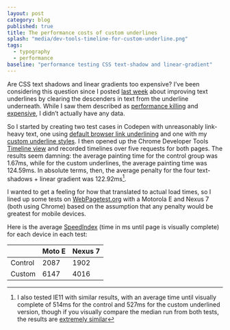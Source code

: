 ```yaml
---
layout: post
category: blog
published: true
title: The performance costs of custom underlines
splash: "media/dev-tools-timeline-for-custom-underline.png"
tags:
  - typography
  - performance
baseline: "performance testing CSS text-shadow and linear-gradient"
---
```


Are CSS text shadows and linear gradients too expensive? I’ve been considering this question since I posted [last week][underline-post] about improving text underlines by clearing the descenders in text from the underline underneath. While I saw them described as [performance killing][post-comment] and [expensive][medium], I didn’t actually have any data.

So I started by creating two test cases in Codepen with unreasonably link-heavy text, one using [default browser link underlining][test-control] and one with my [custom underline styles][test-custom]. I then opened up the Chrome Developer Tools [Timeline view][] and recorded timelines over five requests for both pages. The results seem damning: the average painting time for the control group was 1.67ms, while for the custom underlines, the average painting time was 124.59ms. In absolute terms, then, the average penalty for the four text-shadows + linear gradient was 122.92ms[^1].

I wanted to get a feeling for how that translated to actual load times, so I lined up some tests on [WebPagetest.org][] with a Motorola E and Nexus 7 (both using Chrome) based on the assumption that any penalty would be greatest for mobile devices.

Here is the average [SpeedIndex][] (time in ms until page is visually complete) for each device in each test:

|   | Moto E | Nexus 7 |
|---|--------|---------|
| Control | 2087 | 1902 |
| Custom  | 6147 | 4016 |

[^1]: I also tested IE11 with similar results, with an average time until visually complete of 514ms for the control and 527ms for the custom underlined version, though if you visually compare the median run from both tests, the results are [extremely similar][ie11-visual-comparison]

[underline-post]: http://www.acusti.ca/blog/2014/11/28/towards-a-more-perfect-link-underline/
[post-comment]: http://www.acusti.ca/blog/2014/11/28/towards-a-more-perfect-link-underline/#comment-1722135447
[medium]: https://medium.com/designing-medium/crafting-link-underlines-on-medium-7c03a9274f9#26b3
[Timeline view]: https://developer.chrome.com/devtools/docs/timeline
[test-control]: http://s.codepen.io/acusti/debug/dPGOyd
[test-custom]: http://s.codepen.io/acusti/debug/myVOvN
[WebPagetest.org]: http://www.webpagetest.org/
[control-moto-e]: http://www.webpagetest.org/result/141208_VF_65A/
[SpeedIndex]: https://sites.google.com/a/webpagetest.org/docs/using-webpagetest/metrics/speed-index

[ie11-visual-comparison]: http://www.webpagetest.org/video/compare.php?tests=141211_FQ_8QA,141211_S3_8Q6,141211_26_8Q1
